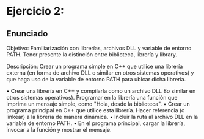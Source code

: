 # Ejercicio 2:
## Enunciado
Objetivo: Familiarización con librerías, archivos DLL y variable de entorno PATH. Tener presente la distinción entre biblioteca, librería y library.

Descripción: Crear un programa simple en C++ que utilice una librería externa (en forma de archivo DLL o similar en otros sistemas operativos) y que haga uso de la variable de entorno PATH para ubicar dicha librería.

•⁠  ⁠Crear una librería en C++ y compilarla como un archivo DLL 8o similar en otros sistemas operativos). Programar en la librería una función que imprima un mensaje simple, como "Hola, desde la biblioteca".
•⁠  ⁠Crear un programa principal en C++ que utilice esta librería. Hacer referencia (o linkear) a la librería de manera dinámica.
•⁠  ⁠Incluir la ruta al archivo DLL en la variable de entorno PATH.
•⁠  ⁠En el programa principal, cargar la librería, invocar a la función y mostrar el mensaje.
